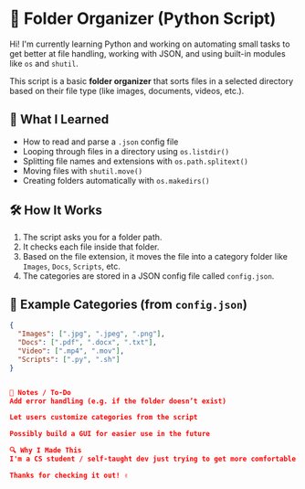 # 📂 Folder Organizer (Python Script)

Hi! I'm currently learning Python and working on automating small tasks to get better at file handling, working with JSON, and using built-in modules like `os` and `shutil`.

This script is a basic **folder organizer** that sorts files in a selected directory based on their file type (like images, documents, videos, etc.).

## 🧠 What I Learned

- How to read and parse a `.json` config file
- Looping through files in a directory using `os.listdir()`
- Splitting file names and extensions with `os.path.splitext()`
- Moving files with `shutil.move()`
- Creating folders automatically with `os.makedirs()`

## 🛠 How It Works

1. The script asks you for a folder path.
2. It checks each file inside that folder.
3. Based on the file extension, it moves the file into a category folder like `Images`, `Docs`, `Scripts`, etc.
4. The categories are stored in a JSON config file called `config.json`.

## 📝 Example Categories (from `config.json`)

```json
{
  "Images": [".jpg", ".jpeg", ".png"],
  "Docs": [".pdf", ".docx", ".txt"],
  "Video": [".mp4", ".mov"],
  "Scripts": [".py", ".sh"]
}


🚧 Notes / To-Do
Add error handling (e.g. if the folder doesn’t exist)

Let users customize categories from the script

Possibly build a GUI for easier use in the future

🔍 Why I Made This
I'm a CS student / self-taught dev just trying to get more comfortable with Python by solving real problems—even if they're small. This was a great way to practice and see how modules like os and shutil can automate stuff I do manually every day.

Thanks for checking it out! ✌️
